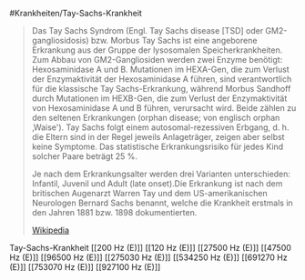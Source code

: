 #Krankheiten/Tay-Sachs-Krankheit

> Das Tay Sachs Syndrom (Engl. Tay Sachs disease [TSD] oder GM2-gangliosidosis) bzw. Morbus Tay Sachs ist eine angeborene Erkrankung aus der Gruppe der lysosomalen Speicherkrankheiten. Zum Abbau von GM2-Gangliosiden werden zwei Enzyme benötigt: Hexosaminidase A und B. Mutationen im HEXA-Gen, die zum Verlust der Enzymaktivität der Hexosaminidase A führen, sind verantwortlich für die klassische Tay Sachs-Erkrankung, während Morbus Sandhoff durch Mutationen im HEXB-Gen, die zum Verlust der Enzymaktivität von Hexosaminidase A und B führen, verursacht wird. Beide zählen zu den seltenen Erkrankungen (orphan disease; von englisch orphan ‚Waise'). Tay Sachs folgt einem autosomal-rezessiven Erbgang, d. h. die Eltern sind in der Regel jeweils Anlageträger, zeigen aber selbst keine Symptome. Das statistische Erkrankungsrisiko für jedes Kind solcher Paare beträgt 25 %.
>
> Je nach dem Erkrankungsalter werden drei Varianten unterschieden: Infantil, Juvenil und Adult (late onset).Die Erkrankung ist nach dem britischen Augenarzt Warren Tay und dem US-amerikanischen Neurologen Bernard Sachs benannt, welche die Krankheit erstmals in den Jahren 1881 bzw. 1898 dokumentierten.
>
> [Wikipedia](https://de.wikipedia.org/wiki/Tay-Sachs-Syndrom)

Tay-Sachs-Krankheit
[[200 Hz (E)]]
[[120 Hz (E)]]
[[27500 Hz (E)]]
[[47500 Hz (E)]]
[[96500 Hz (E)]]
[[275030 Hz (E)]]
[[534250 Hz (E)]]
[[691270 Hz (E)]]
[[753070 Hz (E)]]
[[927100 Hz (E)]]